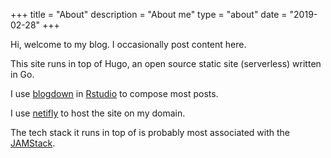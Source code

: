 +++
title = "About"
description = "About me"
type = "about"
date = "2019-02-28"
+++

Hi, welcome to my blog. I occasionally post content here. 

This site runs in top of Hugo, an open source static site (serverless) written in Go. 

I use [blogdown][1] in [Rstudio][2] to compose most posts.

I use [netifly][3] to host the site on my domain.

The tech stack it runs in top of is probably most associated with the [JAMStack][4].

[1]:	https://blogdown.com "Blogdown"
[2]:	https://rstudio.com "RStudio"
[3]:	https://netlify.com "Netlify"
[4]:	https://jamstack.org "JAMStack"
